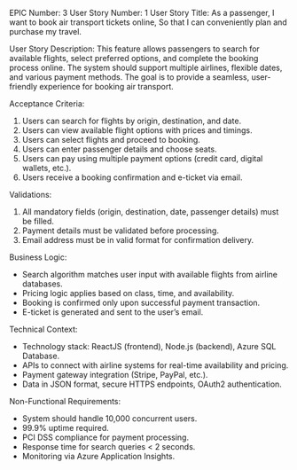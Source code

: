 EPIC Number: 3
User Story Number: 1
User Story Title: As a passenger, I want to book air transport tickets online, So that I can conveniently plan and purchase my travel.

User Story Description: This feature allows passengers to search for available flights, select preferred options, and complete the booking process online. The system should support multiple airlines, flexible dates, and various payment methods. The goal is to provide a seamless, user-friendly experience for booking air transport.

Acceptance Criteria:
1. Users can search for flights by origin, destination, and date.
2. Users can view available flight options with prices and timings.
3. Users can select flights and proceed to booking.
4. Users can enter passenger details and choose seats.
5. Users can pay using multiple payment options (credit card, digital wallets, etc.).
6. Users receive a booking confirmation and e-ticket via email.

Validations:
1. All mandatory fields (origin, destination, date, passenger details) must be filled.
2. Payment details must be validated before processing.
3. Email address must be in valid format for confirmation delivery.

Business Logic: 
- Search algorithm matches user input with available flights from airline databases.
- Pricing logic applies based on class, time, and availability.
- Booking is confirmed only upon successful payment transaction.
- E-ticket is generated and sent to the user’s email.

Technical Context:
- Technology stack: ReactJS (frontend), Node.js (backend), Azure SQL Database.
- APIs to connect with airline systems for real-time availability and pricing.
- Payment gateway integration (Stripe, PayPal, etc.).
- Data in JSON format, secure HTTPS endpoints, OAuth2 authentication.

Non-Functional Requirements:
- System should handle 10,000 concurrent users.
- 99.9% uptime required.
- PCI DSS compliance for payment processing.
- Response time for search queries < 2 seconds.
- Monitoring via Azure Application Insights.